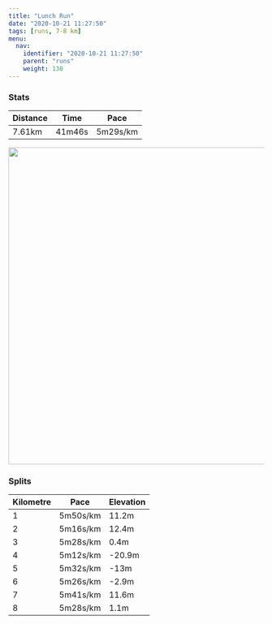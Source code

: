 ```yaml
---
title: "Lunch Run"
date: "2020-10-21 11:27:50"
tags: [runs, 7-8 km]
menu:
  nav:
    identifier: "2020-10-21 11:27:50"
    parent: "runs"
    weight: 130
---
```


### Stats

| Distance | Time | Pace |
|----------|------|------|
|7.61km|41m46s|5m29s/km|

<img src='https://maps.googleapis.com/maps/api/staticmap?maptype=terrain&path=enc:kkvdIf|qNIMi@kAOUG?UFIf@I\y@`Aq@l@MPKGQa@Ac@Fm@f@u@BUJYV_@FUbAu@Le@B?LDPAF{@Hi@HUT]Na@`@WVSJMLGAa@Mm@?KZq@R_ALe@n@s@RQXKNId@c@d@i@Pc@LOHER]Z{@DAH?VFR^Rf@PRHENc@Xe@DQx@gC`@o@b@m@VSx@kAn@eAz@}APSTKJBDDXp@pAfBHTJN`@lAVXNJJPlA~CZl@h@r@z@vANNHBB?JUJINUN]z@{AbBmCVi@V]p@qA`@gAVq@j@sB\c@DAF@h@\RVPLR\d@f@LZBXCXSl@Qx@[p@CNAl@@HNJX`@BLAPQ`@{@xAO^WnAW`AQ~@Uz@ALDD~Br@tA\`AZbDr@d@ZBGV{BvAyHd@u@n@u@VWPANID?VLVRn@n@b@f@V`@vFpGtApAh@l@LFJLAPIX_BtFkCxG_@xBEdA@`BK~@M`@E@QGIBCDI^ORGPA`@CLKZS`@AzAMn@Ez@If@Mj@Q~AU~@Yl@IHOHSTQXY~@[`@Wl@QTMHMBIDWXGRYb@MJOFSJ]j@IFQJU@KDk@f@G@CA?J^|@Pp@B`@ABG?GCe@s@MMm@Kk@WOESUO_@UUUKK?SBOG_@YWGMG]a@[Q}A[W[[QICI@uAn@MJY^GNCr@YjCKdBCZBd@APAD[`@O`@e@nBKz@GJWRQn@Wf@o@b@Y\IDGBGDK\[d@GBKVSfAQXw@d@{An@[DQAK@i@R]DQ?WCUBEAIGi@m@[UeAQa@EECIYHk@IMKGs@Os@?]NSNQBOGUWIEI?C@[j@WVa@Ze@j@g@d@WFM@o@GQ@}@l@mAhA]FS@EG?IHe@NmBLW`AcAJQLa@`@cCJQb@k@b@U|AU\AHBv@`@T@h@Et@]XKz@Cf@NLAAeAEcA?gBIgD?s@Ba@GWISIGc@CQ@g@?YH[l@u@~BKHQSOEKBMAOMEUKKGa@Q[c@o@o@o@i@qAKg@Ak@Be@Ts@d@oAXe@Cc@YeAKs@Ok@WiBO_@]cBM[U_Ai@uCOo@Io@M_@WmB[kAI{@Ms@KW?KDSBCNFBDBAn@_Ap@q@n@_AXWDABDx@nB&key=AIzaSyBPVQ_iynBzLujdhfLzy8Z-5zczbktE55k&size=800x800&scale=2&markers=color:yellow|label:S|53.36774,-2.55444&markers=color:green|label:F|53.367780000000025,-2.554390000000006' width='625' />

### Splits

| Kilometre | Pace | Elevation |
|------|------|-----------|
|1|5m50s/km|11.2m|
|2|5m16s/km|12.4m|
|3|5m28s/km|0.4m|
|4|5m12s/km|-20.9m|
|5|5m32s/km|-13m|
|6|5m26s/km|-2.9m|
|7|5m41s/km|11.6m|
|8|5m28s/km|1.1m|

